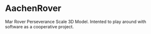# AachenRover
 Mar Rover Perseverance Scale 3D Model. Intented to play around with software as a cooperative project.
